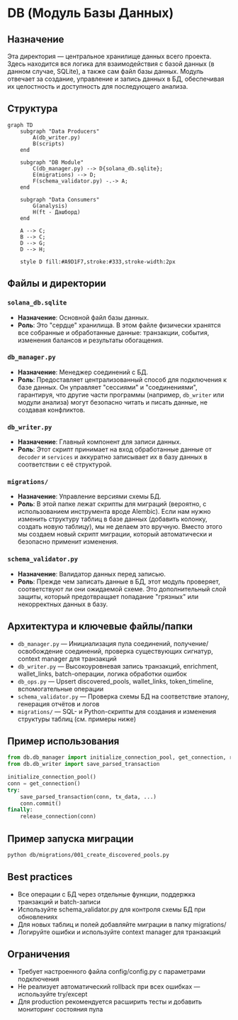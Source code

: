 # DB (Модуль Базы Данных)

## Назначение

Эта директория — центральное хранилище данных всего проекта. Здесь находится вся логика для взаимодействия с базой данных (в данном случае, SQLite), а также сам файл базы данных. Модуль отвечает за создание, управление и запись данных в БД, обеспечивая их целостность и доступность для последующего анализа.

## Структура

```mermaid
graph TD
    subgraph "Data Producers"
        A(db_writer.py)
        B(scripts)
    end

    subgraph "DB Module"
        C(db_manager.py) --> D{solana_db.sqlite};
        E(migrations) --> D;
        F(schema_validator.py) -.-> A;
    end
    
    subgraph "Data Consumers"
        G(analysis)
        H(ft - Дашборд)
    end

    A --> C;
    B --> C;
    D --> G;
    D --> H;

    style D fill:#A9D1F7,stroke:#333,stroke-width:2px
```

## Файлы и директории

### `solana_db.sqlite`
- **Назначение**: Основной файл базы данных.
- **Роль**: Это "сердце" хранилища. В этом файле физически хранятся все собранные и обработанные данные: транзакции, события, изменения балансов и результаты обогащения.

### `db_manager.py`
- **Назначение**: Менеджер соединений с БД.
- **Роль**: Предоставляет централизованный способ для подключения к базе данных. Он управляет "сессиями" и "соединениями", гарантируя, что другие части программы (например, `db_writer` или модули анализа) могут безопасно читать и писать данные, не создавая конфликтов.

### `db_writer.py`
- **Назначение**: Главный компонент для записи данных.
- **Роль**: Этот скрипт принимает на вход обработанные данные от `decoder` и `services` и аккуратно записывает их в базу данных в соответствии с её структурой.

### `migrations/`
- **Назначение**: Управление версиями схемы БД.
- **Роль**: В этой папке лежат скрипты для миграций (вероятно, с использованием инструмента вроде Alembic). Если нам нужно изменить структуру таблиц в базе данных (добавить колонку, создать новую таблицу), мы не делаем это вручную. Вместо этого мы создаем новый скрипт миграции, который автоматически и безопасно применит изменения.

### `schema_validator.py`
- **Назначение**: Валидатор данных перед записью.
- **Роль**: Прежде чем записать данные в БД, этот модуль проверяет, соответствуют ли они ожидаемой схеме. Это дополнительный слой защиты, который предотвращает попадание "грязных" или некорректных данных в базу.

## Архитектура и ключевые файлы/папки
- `db_manager.py` — Инициализация пула соединений, получение/освобождение соединений, проверка существующих сигнатур, context manager для транзакций
- `db_writer.py` — Высокоуровневая запись транзакций, enrichment, wallet_links, batch-операции, логика обработки ошибок
- `db_ops.py` — Upsert discovered_pools, wallet_links, token_timeline, вспомогательные операции
- `schema_validator.py` — Проверка схемы БД на соответствие эталону, генерация отчётов и логов
- `migrations/` — SQL- и Python-скрипты для создания и изменения структуры таблиц (см. примеры ниже)

## Пример использования
```python
from db.db_manager import initialize_connection_pool, get_connection, release_connection
from db.db_writer import save_parsed_transaction

initialize_connection_pool()
conn = get_connection()
try:
    save_parsed_transaction(conn, tx_data, ...)
    conn.commit()
finally:
    release_connection(conn)
```

## Пример запуска миграции
```bash
python db/migrations/001_create_discovered_pools.py
```

## Best practices
- Все операции с БД через отдельные функции, поддержка транзакций и batch-записи
- Используйте schema_validator.py для контроля схемы БД при обновлениях
- Для новых таблиц и полей добавляйте миграции в папку migrations/
- Логируйте ошибки и используйте context manager для транзакций

## Ограничения
- Требует настроенного файла config/config.py с параметрами подключения
- Не реализует автоматический rollback при всех ошибках — используйте try/except
- Для production рекомендуется расширить тесты и добавить мониторинг состояния пула 